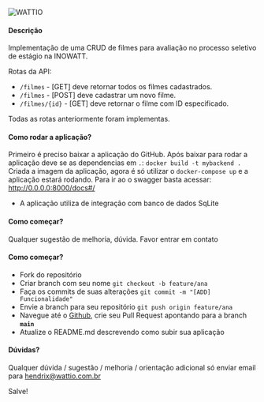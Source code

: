 ![WATTIO](http://wattio.com.br/web/image/1204-212f47c3/Logo%20Wattio.png)

#### Descrição

Implementação de uma CRUD de filmes para avaliação no processo seletivo de estágio na INOWATT.


Rotas da API:

 - `/filmes` - [GET] deve retornar todos os filmes cadastrados.
 - `/filmes` - [POST] deve cadastrar um novo filme.
 - `/filmes/{id}` -  [GET] deve retornar o filme com ID especificado.

Todas as rotas anteriormente foram implementas.

#### Como rodar a aplicação? 
Primeiro é preciso baixar a aplicação do GitHub. Após baixar para rodar a aplicação deve se
as dependencias em `.`:
`docker build -t mybackend .`
Criada a imagem da aplicação, agora é só utilizar o `docker-compose up` e a aplicação estará
rodando. Para ir ao o swagger basta acessar: http://0.0.0.0:8000/docs#/

- A aplicação utiliza de integração com banco de dados SqLite


#### Como começar?

Qualquer sugestão de melhoria, dúvida. Favor entrar em contato


#### Como começar?

- Fork do repositório
- Criar branch com seu nome ``` git checkout -b feature/ana ```
- Faça os commits de suas alterações ``` git commit -m "[ADD] Funcionalidade" ```
- Envie a branch para seu repositório ``` git push origin feature/ana ```
- Navegue até o [Github](https://github.com/), crie seu Pull Request apontando para a branch **```main```**
- Atualize o README.md descrevendo como subir sua aplicação

#### Dúvidas?

Qualquer dúvida / sugestão / melhoria / orientação adicional só enviar email para hendrix@wattio.com.br

Salve!
